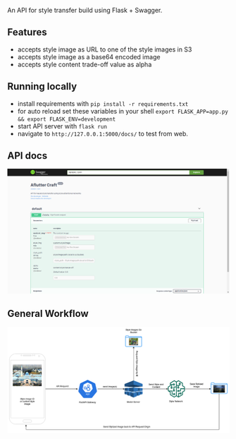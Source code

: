 An API for style transfer build using Flask + Swagger.

## Features

- accepts style image as URL to one of the style images in S3
- accepts style image as a base64 encoded image
- accepts style content trade-off value as alpha

## Running locally

- install requirements with `pip install -r requirements.txt`
- for auto reload set these variables in your shell `export FLASK_APP=app.py && export FLASK_ENV=development`
- start API server with `flask run`
- navigate to `http://127.0.0.1:5000/docs/` to test from web.

## API docs

![docs](docs.png)

## General Workflow

![workflow](workflow.png)
